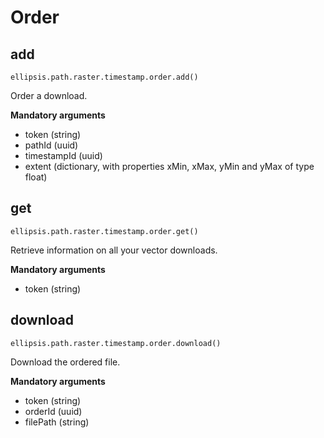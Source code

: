 # Order

## add

    ellipsis.path.raster.timestamp.order.add()

Order a download.

**Mandatory arguments**

- token (string)
- pathId (uuid)
- timestampId (uuid)
- extent (dictionary, with properties xMin, xMax, yMin and yMax of type float)

## get

    ellipsis.path.raster.timestamp.order.get()

Retrieve information on all your vector downloads.

**Mandatory arguments**

- token (string)

## download

    ellipsis.path.raster.timestamp.order.download()

Download the ordered file.

**Mandatory arguments**

- token (string)
- orderId (uuid)
- filePath (string)
